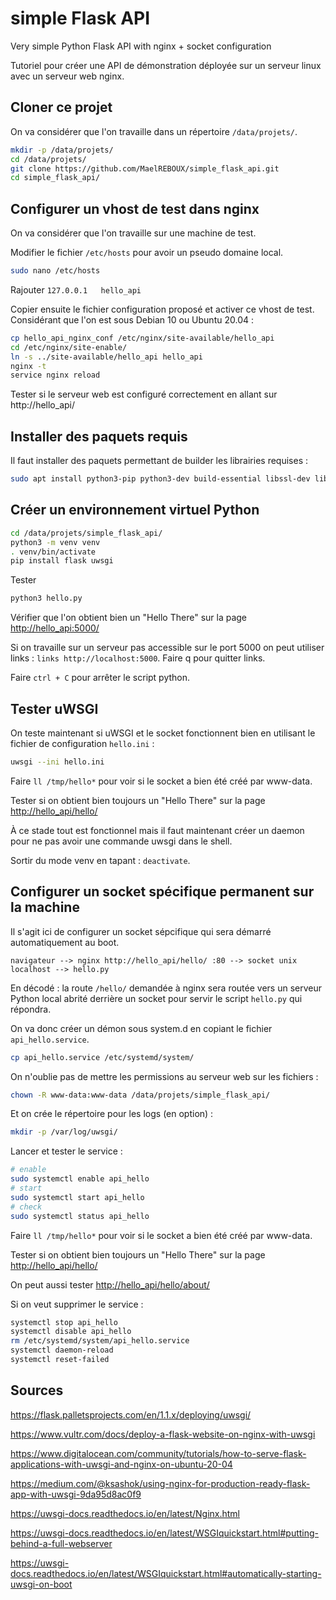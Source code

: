 # simple Flask API

Very simple Python Flask API with nginx + socket configuration

Tutoriel pour créer une API de démonstration déployée sur un serveur linux avec un serveur web nginx.




## Cloner ce projet

On va considérer que l'on travaille dans un répertoire ```/data/projets/```.

```bash
mkdir -p /data/projets/
cd /data/projets/
git clone https://github.com/MaelREBOUX/simple_flask_api.git
cd simple_flask_api/
```

## Configurer un vhost de test dans nginx

On va considérer que l'on travaille sur une machine de test.

Modifier le fichier ```/etc/hosts``` pour avoir un pseudo domaine local.

```bash
sudo nano /etc/hosts
```

Rajouter ```127.0.0.1   hello_api```

Copier ensuite le fichier configuration proposé et activer ce vhost de test.
Considérant que l'on est sous Debian 10 ou Ubuntu 20.04 :

```bash
cp hello_api_nginx_conf /etc/nginx/site-available/hello_api
cd /etc/nginx/site-enable/
ln -s ../site-available/hello_api hello_api
nginx -t
service nginx reload
```

Tester si le serveur web est configuré correctement en allant sur http://hello_api/


## Installer des paquets requis

Il faut installer des paquets permettant de builder les librairies requises :

```bash
sudo apt install python3-pip python3-dev build-essential libssl-dev libffi-dev libpcre3 libpcre3-dev python3-setuptools
```

## Créer un environnement virtuel Python

```bash
cd /data/projets/simple_flask_api/
python3 -m venv venv
. venv/bin/activate
pip install flask uwsgi
```

Tester

```bash
python3 hello.py
```

Vérifier que l'on obtient bien un "Hello There" sur la page [http://hello_api:5000/](http://hello_api/hello/)

Si on travaille sur un serveur pas accessible sur le port 5000 on peut utiliser links : ```links http://localhost:5000```. Faire q pour quitter links.

Faire `ctrl + C` pour arrêter le script python.


## Tester uWSGI

On teste maintenant si uWSGI et le socket fonctionnent bien en utilisant le fichier de configuration ```hello.ini``` :

```bash
uwsgi --ini hello.ini
```

Faire ```ll /tmp/hello*``` pour voir si le socket a bien été créé par www-data.

Tester si on obtient bien toujours un "Hello There" sur la page [http://hello_api/hello/](http://hello_api/hello/about/)

À ce stade tout est fonctionnel mais il faut maintenant créer un daemon pour ne pas avoir une commande uwsgi dans le shell.

Sortir du mode venv en tapant : ```deactivate```.



## Configurer un socket spécifique permanent sur la machine

Il s'agit ici de configurer un socket sépcifique qui sera démarré automatiquement au boot.

```navigateur --> nginx http://hello_api/hello/ :80 --> socket unix localhost --> hello.py```

En décodé : la route ```/hello/``` demandée à nginx sera routée vers un serveur Python local abrité derrière un socket pour servir le script ```hello.py``` qui répondra.

On va donc créer un démon sous system.d en copiant le fichier ```api_hello.service```.


```bash
cp api_hello.service /etc/systemd/system/
```

On n'oublie pas de mettre les permissions au serveur web sur les fichiers :

```bash
chown -R www-data:www-data /data/projets/simple_flask_api/
```

Et on crée le répertoire pour les logs (en option) :

```bash
mkdir -p /var/log/uwsgi/
```

Lancer et tester le service :

```bash
# enable
sudo systemctl enable api_hello
# start
sudo systemctl start api_hello
# check
sudo systemctl status api_hello
```

Faire ```ll /tmp/hello*``` pour voir si le socket a bien été créé par www-data.

Tester si on obtient bien toujours un "Hello There" sur la page [http://hello_api/hello/](http://hello_api/hello/)

On peut aussi tester [http://hello_api/hello/about/](http://hello_api/hello/about/)


Si on veut supprimer le service :

```bash
systemctl stop api_hello
systemctl disable api_hello
rm /etc/systemd/system/api_hello.service
systemctl daemon-reload
systemctl reset-failed
```

## Sources

https://flask.palletsprojects.com/en/1.1.x/deploying/uwsgi/

https://www.vultr.com/docs/deploy-a-flask-website-on-nginx-with-uwsgi

https://www.digitalocean.com/community/tutorials/how-to-serve-flask-applications-with-uwsgi-and-nginx-on-ubuntu-20-04

https://medium.com/@ksashok/using-nginx-for-production-ready-flask-app-with-uwsgi-9da95d8ac0f9

https://uwsgi-docs.readthedocs.io/en/latest/Nginx.html

https://uwsgi-docs.readthedocs.io/en/latest/WSGIquickstart.html#putting-behind-a-full-webserver

https://uwsgi-docs.readthedocs.io/en/latest/WSGIquickstart.html#automatically-starting-uwsgi-on-boot

